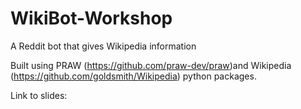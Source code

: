 # WikiBot-Workshop
A Reddit bot that gives Wikipedia information 

Built using PRAW (https://github.com/praw-dev/praw)and Wikipedia (https://github.com/goldsmith/Wikipedia) python packages.

Link to slides: 

